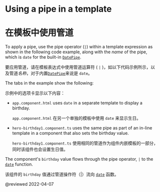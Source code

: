 # Using a pipe in a template

# 在模板中使用管道

To apply a pipe, use the pipe operator (`|`) within a template expression as shown in the following code example, along with the *name* of the pipe, which is `date` for the built-in [`DatePipe`](api/common/DatePipe).

要应用管道，请在模板表达式中使用管道运算符 ( `|` )，如以下代码示例所示，以及管道*名称*，对于内置[`DatePipe`](api/common/DatePipe)来说是 `date`。

The tabs in the example show the following:

示例中的选项卡显示以下内容：

* `app.component.html` uses `date` in a separate template to display a birthday.

  `app.component.html` 在另一个单独的模板中使用 `date` 来显示生日。

* `hero-birthday1.component.ts` uses the same pipe as part of an in-line template in a component that also sets the birthday value.

  `hero-birthday1.component.ts` 使用相同的管道作为组件内嵌模板的一部分，同时该组件也会设置生日值。

<code-tabs>
    <code-pane header="src/app/app.component.html" region="hero-birthday-template" path="pipes/src/app/app.component.html"></code-pane>
    <code-pane header="src/app/hero-birthday1.component.ts" path="pipes/src/app/hero-birthday1.component.ts"></code-pane>
</code-tabs>

The component's `birthday` value flows through the pipe operator, `|` to the [`date`](api/common/DatePipe) function.

该组件的 `birthday` 值通过管道操作符（|）流向 [`date`](api/common/DatePipe) 函数。

@reviewed 2022-04-07
